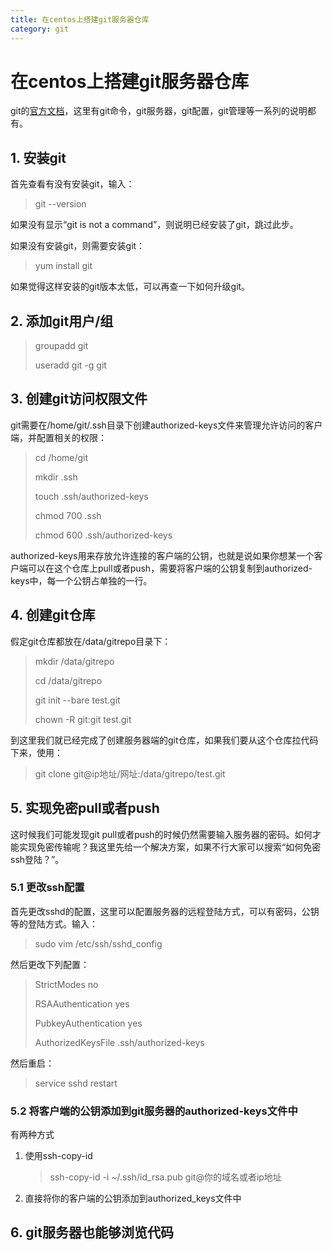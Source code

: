 ```yaml
---
title: 在centos上搭建git服务器仓库
category: git
---
```

# 在centos上搭建git服务器仓库

git的[官方文档](<https://git-scm.com/book/zh/v1/Git-%E5%9F%BA%E7%A1%80-%E5%8F%96%E5%BE%97%E9%A1%B9%E7%9B%AE%E7%9A%84-Git-%E4%BB%93%E5%BA%93>)，这里有git命令，git服务器，git配置，git管理等一系列的说明都有。

## 1. 安装git

首先查看有没有安装git，输入：

> git --version

如果没有显示“git is not a command”，则说明已经安装了git，跳过此步。

如果没有安装git，则需要安装git：

> yum install git

如果觉得这样安装的git版本太低，可以再查一下如何升级git。



## 2. 添加git用户/组

> groupadd git
>
> useradd git -g git



## 3. 创建git访问权限文件

git需要在/home/git/.ssh目录下创建authorized-keys文件来管理允许访问的客户端，并配置相关的权限：

> cd /home/git
>
> mkdir .ssh
>
> touch .ssh/authorized-keys
>
> chmod 700 .ssh
>
> chmod 600 .ssh/authorized-keys

authorized-keys用来存放允许连接的客户端的公钥，也就是说如果你想某一个客户端可以在这个仓库上pull或者push，需要将客户端的公钥复制到authorized-keys中，每一个公钥占单独的一行。



## 4. 创建git仓库

假定git仓库都放在/data/gitrepo目录下：

> mkdir /data/gitrepo
>
> cd /data/gitrepo
>
> git init --bare test.git
>
> chown -R git:git test.git

到这里我们就已经完成了创建服务器端的git仓库，如果我们要从这个仓库拉代码下来，使用：

> git clone git@ip地址/网址:/data/gitrepo/test.git



## 5. 实现免密pull或者push

这时候我们可能发现git pull或者push的时候仍然需要输入服务器的密码。如何才能实现免密传输呢？我这里先给一个解决方案，如果不行大家可以搜索“如何免密ssh登陆？”。

### 5.1 更改ssh配置

首先更改sshd的配置，这里可以配置服务器的远程登陆方式，可以有密码，公钥等的登陆方式。输入：

> sudo vim /etc/ssh/sshd_config

然后更改下列配置：

> StrictModes no
>
> RSAAuthentication yes
>
> PubkeyAuthentication yes
>
> AuthorizedKeysFile .ssh/authorized-keys

然后重启：

> service sshd restart

### 5.2 将客户端的公钥添加到git服务器的authorized-keys文件中

有两种方式

1. 使用ssh-copy-id

   > ssh-copy-id -i ~/.ssh/id_rsa.pub git@你的域名或者ip地址

2. 直接将你的客户端的公钥添加到authorized_keys文件中



## 6. git服务器也能够浏览代码

